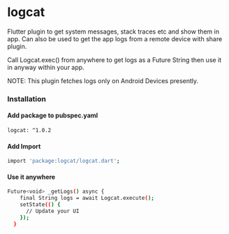 # logcat

Flutter plugin to get system messages, stack traces etc and show them in app. Can also be used to get the app logs from a remote device with share plugin.

Call Logcat.exec() from anywhere to get logs as a Future String then use it in anyway within your app.

NOTE: This plugin fetches logs only on Android Devices presently.

### Installation

#### Add package to pubspec.yaml

```sh
logcat: ^1.0.2
```

#### Add Import

```sh
import 'package:logcat/logcat.dart';
```

#### Use it anywhere

```sh
Future<void> _getLogs() async {
    final String logs = await Logcat.execute();
    setState(() {
      // Update your UI
    });
  }
```
